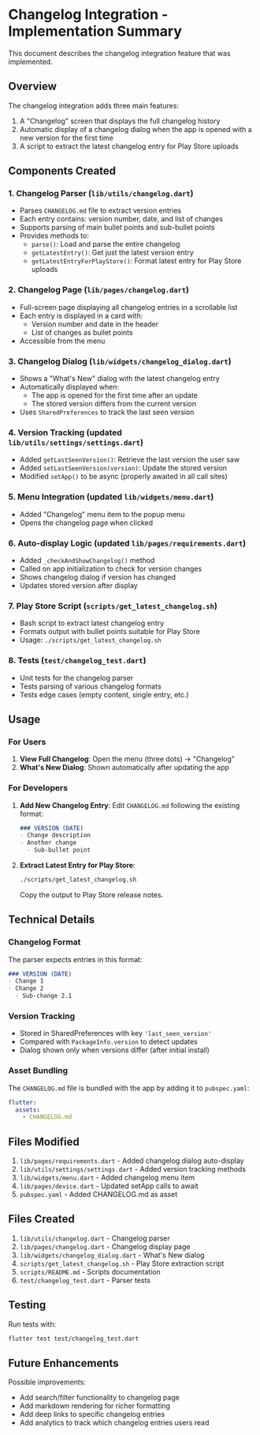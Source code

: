 # Changelog Integration - Implementation Summary

This document describes the changelog integration feature that was implemented.

## Overview

The changelog integration adds three main features:
1. A "Changelog" screen that displays the full changelog history
2. Automatic display of a changelog dialog when the app is opened with a new version for the first time
3. A script to extract the latest changelog entry for Play Store uploads

## Components Created

### 1. Changelog Parser (`lib/utils/changelog.dart`)
- Parses `CHANGELOG.md` file to extract version entries
- Each entry contains: version number, date, and list of changes
- Supports parsing of main bullet points and sub-bullet points
- Provides methods to:
  - `parse()`: Load and parse the entire changelog
  - `getLatestEntry()`: Get just the latest version entry
  - `getLatestEntryForPlayStore()`: Format latest entry for Play Store uploads

### 2. Changelog Page (`lib/pages/changelog.dart`)
- Full-screen page displaying all changelog entries in a scrollable list
- Each entry is displayed in a card with:
  - Version number and date in the header
  - List of changes as bullet points
- Accessible from the menu

### 3. Changelog Dialog (`lib/widgets/changelog_dialog.dart`)
- Shows a "What's New" dialog with the latest changelog entry
- Automatically displayed when:
  - The app is opened for the first time after an update
  - The stored version differs from the current version
- Uses `SharedPreferences` to track the last seen version

### 4. Version Tracking (updated `lib/utils/settings/settings.dart`)
- Added `getLastSeenVersion()`: Retrieve the last version the user saw
- Added `setLastSeenVersion(version)`: Update the stored version
- Modified `setApp()` to be async (properly awaited in all call sites)

### 5. Menu Integration (updated `lib/widgets/menu.dart`)
- Added "Changelog" menu item to the popup menu
- Opens the changelog page when clicked

### 6. Auto-display Logic (updated `lib/pages/requirements.dart`)
- Added `_checkAndShowChangelog()` method
- Called on app initialization to check for version changes
- Shows changelog dialog if version has changed
- Updates stored version after display

### 7. Play Store Script (`scripts/get_latest_changelog.sh`)
- Bash script to extract latest changelog entry
- Formats output with bullet points suitable for Play Store
- Usage: `./scripts/get_latest_changelog.sh`

### 8. Tests (`test/changelog_test.dart`)
- Unit tests for the changelog parser
- Tests parsing of various changelog formats
- Tests edge cases (empty content, single entry, etc.)

## Usage

### For Users
1. **View Full Changelog**: Open the menu (three dots) → "Changelog"
2. **What's New Dialog**: Shown automatically after updating the app

### For Developers
1. **Add New Changelog Entry**: Edit `CHANGELOG.md` following the existing format:
   ```markdown
   ### VERSION (DATE)
   - Change description
   - Another change
     - Sub-bullet point
   ```

2. **Extract Latest Entry for Play Store**:
   ```bash
   ./scripts/get_latest_changelog.sh
   ```
   Copy the output to Play Store release notes.

## Technical Details

### Changelog Format
The parser expects entries in this format:
```markdown
### VERSION (DATE)
- Change 1
- Change 2
  - Sub-change 2.1
```

### Version Tracking
- Stored in SharedPreferences with key `'last_seen_version'`
- Compared with `PackageInfo.version` to detect updates
- Dialog shown only when versions differ (after initial install)

### Asset Bundling
The `CHANGELOG.md` file is bundled with the app by adding it to `pubspec.yaml`:
```yaml
flutter:
  assets:
    - CHANGELOG.md
```

## Files Modified

1. `lib/pages/requirements.dart` - Added changelog dialog auto-display
2. `lib/utils/settings/settings.dart` - Added version tracking methods
3. `lib/widgets/menu.dart` - Added changelog menu item
4. `lib/pages/device.dart` - Updated setApp calls to await
5. `pubspec.yaml` - Added CHANGELOG.md as asset

## Files Created

1. `lib/utils/changelog.dart` - Changelog parser
2. `lib/pages/changelog.dart` - Changelog display page
3. `lib/widgets/changelog_dialog.dart` - What's New dialog
4. `scripts/get_latest_changelog.sh` - Play Store extraction script
5. `scripts/README.md` - Scripts documentation
6. `test/changelog_test.dart` - Parser tests

## Testing

Run tests with:
```bash
flutter test test/changelog_test.dart
```

## Future Enhancements

Possible improvements:
- Add search/filter functionality to changelog page
- Add markdown rendering for richer formatting
- Add deep links to specific changelog entries
- Add analytics to track which changelog entries users read
